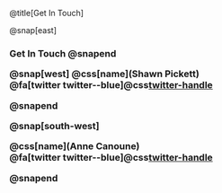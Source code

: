 @title[Get In Touch]

@snap[east]
<h3>Get In Touch
@snapend

@snap[west]
@css[name](Shawn Pickett)<br>
@fa[twitter twitter--blue]@css[twitter-handle](@spickettjr)
 
@snapend

@snap[south-west]

@css[name](Anne Canoune)<br>
@fa[twitter twitter--blue]@css[twitter-handle](@AnnieGitUrGun)

@snapend

